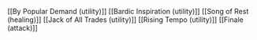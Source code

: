 [[By Popular Demand (utility)]]
[[Bardic Inspiration (utility)]]
[[Song of Rest (healing)]]
[[Jack of All Trades (utility)]]
[[Rising Tempo (utility)]]
[[Finale (attack)]]
